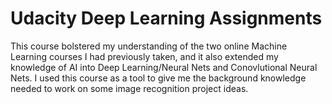 # Udacity Deep Learning Assignments
This course bolstered my understanding of the two online Machine Learning courses I had previously taken, and it also extended my knowledge of AI into Deep Learning/Neural Nets and Conovlutional Neural Nets. I used this course as a tool to give me the background knowledge needed to work on some image recognition project ideas.
